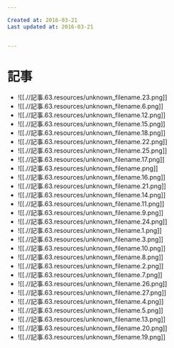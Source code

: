 ```yaml
---

Created at: 2016-03-21
Last updated at: 2016-03-21


---
```


# 記事


* ![[.//記事.63.resources/unknown_filename.23.png]]
* ![[.//記事.63.resources/unknown_filename.6.png]]
* ![[.//記事.63.resources/unknown_filename.12.png]]
* ![[.//記事.63.resources/unknown_filename.15.png]]
* ![[.//記事.63.resources/unknown_filename.18.png]]
* ![[.//記事.63.resources/unknown_filename.22.png]]
* ![[.//記事.63.resources/unknown_filename.25.png]]
* ![[.//記事.63.resources/unknown_filename.17.png]]
* ![[.//記事.63.resources/unknown_filename.png]]
* ![[.//記事.63.resources/unknown_filename.16.png]]
* ![[.//記事.63.resources/unknown_filename.21.png]]
* ![[.//記事.63.resources/unknown_filename.14.png]]
* ![[.//記事.63.resources/unknown_filename.11.png]]
* ![[.//記事.63.resources/unknown_filename.9.png]]
* ![[.//記事.63.resources/unknown_filename.24.png]]
* ![[.//記事.63.resources/unknown_filename.1.png]]
* ![[.//記事.63.resources/unknown_filename.3.png]]
* ![[.//記事.63.resources/unknown_filename.10.png]]
* ![[.//記事.63.resources/unknown_filename.8.png]]
* ![[.//記事.63.resources/unknown_filename.2.png]]
* ![[.//記事.63.resources/unknown_filename.7.png]]
* ![[.//記事.63.resources/unknown_filename.26.png]]
* ![[.//記事.63.resources/unknown_filename.27.png]]
* ![[.//記事.63.resources/unknown_filename.4.png]]
* ![[.//記事.63.resources/unknown_filename.5.png]]
* ![[.//記事.63.resources/unknown_filename.13.png]]
* ![[.//記事.63.resources/unknown_filename.20.png]]
* ![[.//記事.63.resources/unknown_filename.19.png]]

